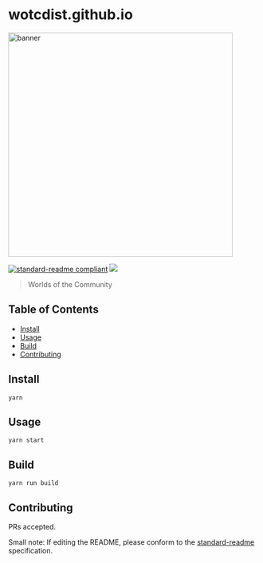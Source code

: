 # wotcdist.github.io

<img src="https://ipfs.io/ipfs/QmSvSLvp8VPh5dHg6WLPHNY3qgQwZiutwW3LHpBaACccRc?filename=wotc-logo-1.png" alt="banner" width="450"/>

[![standard-readme compliant](https://img.shields.io/badge/standard--readme-OK-green.svg?style=flat-square)](https://github.com/RichardLitt/standard-readme)
[![](https://badgen.net/discord/online-members/GTyjKHuKhx)](https://discord.gg/GTyjKHuKhx)

> Worlds of the Community

## Table of Contents

- [Install](#install)
- [Usage](#usage)
- [Build](#build)
- [Contributing](#contributing)

## Install

```shell
yarn
```

## Usage

```shell
yarn start
```

## Build

```shell
yarn run build
```

## Contributing

PRs accepted.

Small note: If editing the README, please conform to the [standard-readme](https://github.com/RichardLitt/standard-readme) specification.
